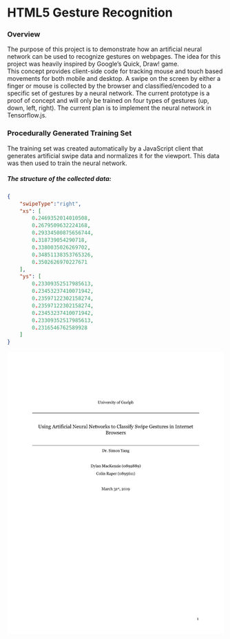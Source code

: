 # HTML5 Gesture Recognition

### Overview
The purpose of this project is to demonstrate how an artificial neural network can be used to recognize gestures on webpages. The idea for this project was heavily inspired by Google’s Quick, Draw! game.<br>
This concept provides client-side code for tracking mouse and touch based movements for both mobile and desktop. A swipe on the screen by either a finger or mouse is collected by the browser and classified/encoded to a specific set of gestures by a neural network. The current prototype is a proof of concept and will only be trained on four types of gestures (up, down, left, right). The current plan is to implement the neural network in Tensorflow.js.

### Procedurally Generated Training Set
The training set was created automatically by a JavaScript client that generates artificial swipe data and normalizes it for the viewport. This data was then used to train the neural network.

##### The structure of the collected data:
```JSON
{
	"swipeType":"right",
	"xs": [
		0.2469352014010508,
		0.2679509632224168,
		0.29334500875656744,
		0.318739054290718,
		0.3380035026269702,
		0.34851138353765326,
		0.3502626970227671
	],
	"ys": [
		0.23309352517985613,
		0.23453237410071942,
		0.23597122302158274,
		0.23597122302158274,
		0.23453237410071942,
		0.23309352517985613,
		0.2316546762589928
	]
}
```


![report-01](/docs/report-01.png "report-01")

